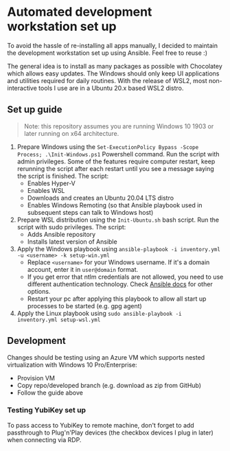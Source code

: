 # Automated development workstation set up

To avoid the hassle of re-installing all apps manually, I decided to maintain the development workstation set up using Ansible. Feel free to reuse :)

The general idea is to install as many packages as possible with Chocolatey which allows easy updates. The Windows should only keep UI applications and utilities required for daily routines. With the release of WSL2, most non-interactive tools I use are in a Ubuntu 20.x based WSL2 distro.

## Set up guide
> Note: this repository assumes you are running Windows 10 1903 or later running on x64 architecture.

1. Prepare Windows using the `Set-ExecutionPolicy Bypass -Scope Process; .\Init-Windows.ps1` Powershell command. Run the script with admin privileges. Some of the features require computer restart, keep rerunning the script after each restart until you see a message saying the script is finished. The script:
    - Enables Hyper-V
    - Enables WSL
    - Downloads and creates an Ubuntu 20.04 LTS distro
    - Enables Windows Remoting (so that Ansible playbook used in subsequent steps can talk to Windows host)
1. Prepare WSL distribution using the `Init-Ubuntu.sh` bash script. Run the script with sudo privileges. The script:
    - Adds Ansible repository
    - Installs latest version of Ansible
1. Apply the Windows playbook using `ansible-playbook -i inventory.yml -u <username> -k setup-win.yml`
    - Replace `<username>` for your Windows username. If it's a domain account, enter it in `user@domain` format.
    - If you get error that ntlm credentials are not allowed, you need to use different authentication technology. Check [Ansible docs](https://docs.ansible.com/ansible/latest/user_guide/windows_winrm.html) for other options.
    - Restart your pc after applying this playbook to allow all start up processes to be started (e.g. gpg agent)
1. Apply the Linux playbook using `sudo ansible-playbook -i inventory.yml setup-wsl.yml`

## Development

Changes should be testing using an Azure VM which supports nested virtualization with Windows 10 Pro/Enterprise:
- Provision VM
- Copy repo/developed branch (e.g. download as zip from GitHub)
- Follow the guide above

### Testing YubiKey set up
To pass access to YubiKey to remote machine, don't forget to add passthrough to Plug'n'Play devices (the checkbox devices I plug in later) when connecting via RDP.